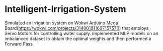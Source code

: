 # Intelligent-Irrigation-System

Simulated an irrigation system on Wokwi Arduino Mega Board(https://wokwi.com/projects/314001811667157570) that employs Servo Motors for controlling water supply.
Implemented MLP models on an imbalanced dataset to obtain the optimal weights and then performed a Forward Pass
